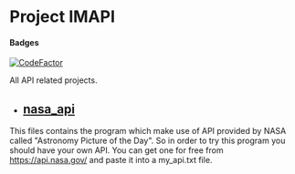 # Project IMAPI
#### Badges
[![CodeFactor](https://www.codefactor.io/repository/github/mayuresh-22/imapi/badge)](https://www.codefactor.io/repository/github/mayuresh-22/imapi)

All API related projects.

- ## [nasa_api](nasa_api/main.py)
This files contains the program which make use of API provided by NASA called "Astronomy Picture of the Day".
So in order to try this program you should have your own API. You can get one for free from https://api.nasa.gov/ and paste it into a my_api.txt file.

